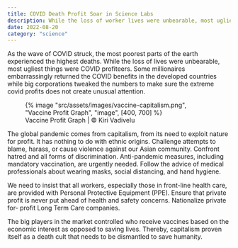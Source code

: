 ```yaml
---
title: COVID Death Profit Soar in Science Labs
description: While the loss of worker lives were unbearable, most ugliest things were pandemic profiteers in Canada
date: 2022-08-20
category: "science"
---
```


As the wave of COVID struck, the most poorest parts of the earth experienced the highest deaths. While the loss of lives were unbearable, most ugliest things were COVID profiteers. Some millionaires embarrassingly returned the COVID benefits in the developed countries while big corporations tweaked the numbers to make sure the extreme covid profits does not create unusual attention.

<!-- excerpt -->

<figure>
{% image "src/assets/images/vaccine-capitalism.png", "Vaccine Profit Graph", "image", [400, 700] %}
<figcaption>Vaccine Profit Graph | © Kiri Vadivelu</figcaption>
</figure>

The global pandemic comes from capitalism, from its need to exploit nature for profit. It has nothing to do with ethnic origins. Challenge attempts to blame, harass, or cause violence against our Asian community. Confront hatred and all forms of discrimination. Anti-pandemic measures, including mandatory vaccination, are urgently needed. Follow the advice of medical professionals about wearing masks, social distancing, and hand hygiene.

We need to insist that all workers, especially those in front-line health care, are provided with Personal Protective Equipment (PPE). Ensure that private profit is never put ahead of health and safety concerns. Nationalize private for- profit Long Term Care companies.

The big players in the market controlled who receive vaccines based on the economic interest as opposed to saving lives. Thereby, capitalism proven itself as a death cult that needs to be dismantled to save humanity.

